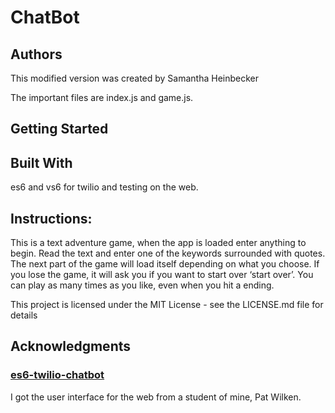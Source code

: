 # ChatBot

## Authors
This modified version was created by Samantha Heinbecker

 The important files are index.js and game.js.

## Getting Started

## Built With
es6 and vs6 for twilio and testing on the web.


## Instructions:
This is a text adventure game, when the app is loaded enter anything to begin. Read the text and enter one of the keywords surrounded with quotes.
 The next part of the game will load itself depending on what you choose.
If you lose the game, it will ask you if you want to start over ‘start over’. You can play as many times as you like, even when you hit a ending.


This project is licensed under the MIT License - see the LICENSE.md file for details



## Acknowledgments
### <a href="https://github.com/rhildred/es6-twilio-chatbot" target="_blank">es6-twilio-chatbot</a>

I got the user interface for the web from a student of mine, Pat Wilken.



